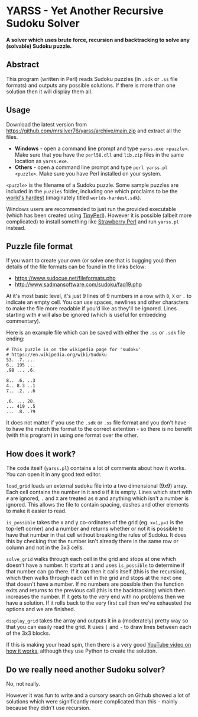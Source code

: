 # YARSS - Yet Another Recursive Sudoku Solver
**A solver which uses brute force, recursion and backtracking to solve any (solvable) Sudoku puzzle.**

## Abstract

This program (written in Perl) reads Sudoku puzzles (in `.sdk` or `.ss` file formats) and outputs any possible solutions. If there is more than one solution then it will display them all.

## Usage

Download the latest version from https://github.com/mrsilver76/yarss/archive/main.zip and extract all the files.

 * **Windows** - open a command line prompt and type `yarss.exe <puzzle>`. Make sure that you have the `perl58.dll` and `lib.zip` files in the same location as `yarss.exe`.
 * **Others** - open a command line prompt and type `perl yarss.pl <puzzle>`. Make sure you have Perl installed on your system.

`<puzzle>` is the filename of a Sudoku puzzle. Some sample puzzles are included in the `puzzles` folder, including one which proclaims to be the [world's hardest](https://puzzling.stackexchange.com/questions/252/how-do-i-solve-the-worlds-hardest-sudoku) (imaginately titled `worlds-hardest.sdk`).

Windows users are recommended to just run the provided executable (which has been created using [TinyPerl](http://tinyperl.sourceforge.net/)). However it is possible (albeit more complicated) to install something like [Strawberry Perl](https://strawberryperl.com/) and run `yarss.pl` instead. 

## Puzzle file format

If you want to create your own (or solve one that is bugging you) then details of the file formats can be found in the links below:

* https://www.sudocue.net/fileformats.php
* http://www.sadmansoftware.com/sudoku/faq19.php

At it's most basic level, it's just 9 lines of 9 numbers in a row with `0`, `X` or `.` to indicate an empty cell. You can use spaces, newlines and other characters to make the file more readable if you'd like as they'll be ignored. Lines starting with `#` will also be ignored (which is useful for embedding commentary).

Here is an example file which can be saved with either the `.ss` or `.sdk` file ending:

    # This puzzle is on the wikipedia page for 'sudoku'
    # https://en.wikipedia.org/wiki/Sudoku
    53. .7. ...
    6.. 195 ...
    .98 ... .6.
    
    8.. .6. ..3
    4.. 8.3 ..1
    7.. .2. ..6
    
    .6. ... 28.
    ... 419 ..5
    ... .8. .79
    
It does not matter if you use the `.sdk` or `.ss` file format and you don't have to have the match the format to the correct extention - so there is no benefit (with this program) in using one format over the other.

## How does it work?

The code itself (`yarss.pl`) contains a lot of comments about how it works. You can open it in any good text editor.

`load_grid` loads an external sudoku file into a two dimensional (9x9) array. Each cell contains the number in it and `0` if it is empty. Lines which start with `#` are ignored, `.` and `X` are treated as `0` and anything which isn't a number is ignored. This allows the file to contain spacing, dashes and other elements to make it easier to read.

`is_possible` takes the x and y co-ordinates of the grid (eg. `x=1,y=1` is the top-left corner) and a number and returns whether or not it is possible to have that number in that cell without breaking the rules of Sudoku. It does this by checking that the number isn't already there in the same row or column and not in the 3x3 cells.

`solve_grid` walks through each cell in the grid and stops at one which doesn't have a number. It starts at `1` and uses `is_possible` to determine if that number can go there. If it can then it calls itself (this is the recursion), which then walks through each cell in the grid and stops at the next one that doesn't have a number. If no numbers are possible then the function exits and returns to the previous call (this is the backtracking) which then increases the number. If it gets to the very end with no problems then we have a solution. If it rolls back to the very first call then we've exhausted the options and we are finished.

`display_grid` takes the array and outputs it in a (moderately) pretty way so that you can easily read the grid. It uses `|` and `-` to draw lines between each of the 3x3 blocks.

If this is making your head spin, then there is a very good [YouTube video on how it works](https://www.youtube.com/watch?v=G_UYXzGuqvM), although they use Python to create the solution.

## Do we really need another Sudoku solver?

No, not really.

However it was fun to write and a cursory search on Github showed a lot of solutions which were significantly more complicated than this - mainly because they didn't use recursion.
